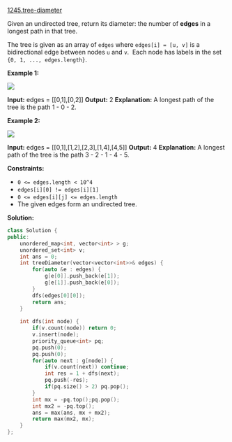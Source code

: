 [1245.tree-diameter](https://leetcode.com/problems/tree-diameter/)  

Given an undirected tree, return its diameter: the number of **edges** in a longest path in that tree.

The tree is given as an array of `edges` where `edges[i] = [u, v]` is a bidirectional edge between nodes `u` and `v`.  Each node has labels in the set `{0, 1, ..., edges.length}`.

**Example 1:**

![](https://assets.leetcode.com/uploads/2019/06/14/1397_example_1.PNG)

**Input:** edges = \[\[0,1\],\[0,2\]\]
**Output:** 2
**Explanation:** 
A longest path of the tree is the path 1 - 0 - 2.

**Example 2:**

![](https://assets.leetcode.com/uploads/2019/06/14/1397_example_2.PNG)

**Input:** edges = \[\[0,1\],\[1,2\],\[2,3\],\[1,4\],\[4,5\]\]
**Output:** 4
**Explanation:** 
A longest path of the tree is the path 3 - 2 - 1 - 4 - 5.

**Constraints:**

*   `0 <= edges.length < 10^4`
*   `edges[i][0] != edges[i][1]`
*   `0 <= edges[i][j] <= edges.length`
*   The given edges form an undirected tree.  



**Solution:**  

```cpp
class Solution {
public:
    unordered_map<int, vector<int> > g;
    unordered_set<int> v;
    int ans = 0;
    int treeDiameter(vector<vector<int>>& edges) {
        for(auto &e : edges) {
            g[e[0]].push_back(e[1]);
            g[e[1]].push_back(e[0]);
        }
        dfs(edges[0][0]);
        return ans;
    }
    
    int dfs(int node) {
        if(v.count(node)) return 0;
        v.insert(node);
        priority_queue<int> pq;
        pq.push(0);
        pq.push(0);
        for(auto next : g[node]) {
            if(v.count(next)) continue;
            int res = 1 + dfs(next);
            pq.push(-res);
            if(pq.size() > 2) pq.pop();
        }
        int mx = -pq.top();pq.pop();
        int mx2 = -pq.top();
        ans = max(ans, mx + mx2);
        return max(mx2, mx);
    }
};
```
      